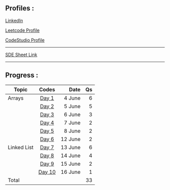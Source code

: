 ## Profiles :

[LinkedIn](https://www.linkedin.com/in/pushkarraja/)

[Leetcode Profile](https://leetcode.com/pushkarraja/)

[CodeStudio Profile](https://www.codingninjas.com/codestudio/profile/d54fc2a7-cce6-4958-ad38-8ce715d58d2e)

---
[SDE Sheet Link](https://takeuforward.org/interviews/strivers-sde-sheet-top-coding-interview-problems/)  

---

## Progress :

| Topic           | Codes         | Date         | Qs |
| ------------- |:-------------:|-------------:|-------------:|
| Arrays             |        [Day 1](https://github.com/pushkarraja/SdeSheetChallenge/tree/main/Day%20-%201)       |4 June|6|
|             |        [Day 2](https://github.com/pushkarraja/SdeSheetChallenge/tree/main/Day%20-%202)       |5 June|5|
|            |        [Day 3](https://github.com/pushkarraja/SdeSheetChallenge/tree/main/Day%20-%203)   |6 June|3|
|          |        [Day 4](https://github.com/pushkarraja/SdeSheetChallenge/tree/main/Day%20-%204)   |7 June|2|
|          |        [Day 5](https://github.com/pushkarraja/SdeSheetChallenge/tree/main/Day%20-%205)   |8 June|2|
|          |        [Day 6](https://github.com/pushkarraja/SdeSheetChallenge/tree/main/Day%20-%206)   |12 June|2|
| Linked List             |        [Day 7](https://github.com/pushkarraja/SdeSheetChallenge/tree/main/Day%20-%207)       |13 June|6|
|             |        [Day 8](https://github.com/pushkarraja/SdeSheetChallenge/tree/main/Day%20-%208)       |14 June|4|
|             |        [Day 9](https://github.com/pushkarraja/SdeSheetChallenge/tree/main/Day%20-%209)       |15 June|2|
|             |        [Day 10](https://github.com/pushkarraja/SdeSheetChallenge/tree/main/Day%20-%2010)       |16 June|1|
| Total         |||33|
